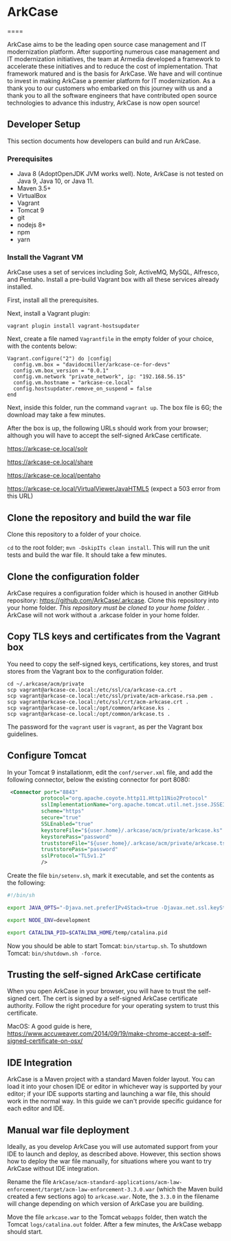# ArkCase
====

ArkCase aims to be the leading open source case management and IT modernization platform. After supporting numerous case management and IT modernization initiatives, the team at Armedia developed a framework to accelerate these initiatives and to reduce the cost of implementation.  That framework matured and is the basis for ArkCase.  We have and will continue to invest in making ArkCase a premier platform for IT modernization.  As a thank you to our customers who embarked on this journey with us and a thank you to all the software engineers that have contributed open source technologies to advance this industry, ArkCase is now open source!

## Developer Setup
This section documents how developers can build and run ArkCase.

### Prerequisites
* Java 8 (AdoptOpenJDK JVM works well).  Note, ArkCase is not tested on Java 9, Java 10, or Java 11.
* Maven 3.5+
* VirtualBox
* Vagrant
* Tomcat 9
* git
* nodejs 8+
* npm 
* yarn

### Install the Vagrant VM
ArkCase uses a set of services including Solr, ActiveMQ, MySQL, Alfresco, and Pentaho.  Install a pre-build Vagrant box with all these services already installed.

First, install all the prerequisites.

Next, install a Vagrant plugin:

```
vagrant plugin install vagrant-hostsupdater
```

Next, create a file named `Vagrantfile` in the empty folder of your choice, with the contents below:
```
Vagrant.configure("2") do |config|
  config.vm.box = "davidocmiller/arkcase-ce-for-devs"
  config.vm.box_version = "0.0.1"
  config.vm.network "private_network", ip: "192.168.56.15"
  config.vm.hostname = "arkcase-ce.local"
  config.hostsupdater.remove_on_suspend = false
end
```

Next, inside this folder, run the command `vagrant up`.  The box file is 6G; the download may take a few minutes.

After the box is up, the following URLs should work from your browser; although you will have to accept the self-signed ArkCase certificate.

https://arkcase-ce.local/solr

https://arkcase-ce.local/share

https://arkcase-ce.local/pentaho

https://arkcase-ce.local/VirtualViewerJavaHTML5 (expect a 503 error from this URL)

## Clone the repository and build the war file

Clone this repository to a folder of your choice.

`cd` to the root folder; `mvn -DskipITs clean install`.  This will run the unit tests and build the war file.  It should take a few minutes.

## Clone the configuration folder

ArkCase requires a configuration folder which is housed in another GitHub repository: https://github.com/ArkCase/.arkcase.  Clone this repository into your home folder.  *This repository must be cloned to your home folder.* . ArkCase will not work without a .arkcase folder in your home folder.

## Copy TLS keys and certificates from the Vagrant box

You need to copy the self-signed keys, certifications, key stores, and trust stores from the Vagrant box to the configuration folder.

```
cd ~/.arkcase/acm/private
scp vagrant@arkcase-ce.local:/etc/ssl/ca/arkcase-ca.crt .
scp vagrant@arkcase-ce.local:/etc/ssl/private/acm-arkcase.rsa.pem .
scp vagrant@arkcase-ce.local:/etc/ssl/crt/acm-arkcase.crt .
scp vagrant@arkcase-ce.local:/opt/common/arkcase.ks .
scp vagrant@arkcase-ce.local:/opt/common/arkcase.ts .
```

The password for the `vagrant` user is `vagrant`, as per the Vagrant box guidelines.

## Configure Tomcat

In your Tomcat 9 installationm, edit the `conf/server.xml` file, and add the following connector, below the existing connector for port 8080:

```xml
 <Connector port="8843"
	       protocol="org.apache.coyote.http11.Http11Nio2Protocol"
	       sslImplementationName="org.apache.tomcat.util.net.jsse.JSSEImplementation"
	       scheme="https"
	       secure="true"
	       SSLEnabled="true"
	       keystoreFile="${user.home}/.arkcase/acm/private/arkcase.ks"
	       keystorePass="password"
	       truststoreFile="${user.home}/.arkcase/acm/private/arkcase.ts"
	       truststorePass="password"
	       sslProtocol="TLSv1.2"
	       />
```

Create the file `bin/setenv.sh`, mark it executable, and set the contents as the following:

```bash
#!/bin/sh

export JAVA_OPTS="-Djava.net.preferIPv4Stack=true -Djavax.net.ssl.keyStorePassword=password -Djavax.net.ssl.trustStorePassword=password -Djavax.net.ssl.keyStore=file:${user.home}/.arkcase/acm/private/arkcase.ks -Djavax.net.ssl.trustStore=file:${user.home}/.arkcase/acm/private/arkcase.ts -Dspring.profiles.active=ldap -Xms1024M -Xmx1024M"

export NODE_ENV=development

export CATALINA_PID=$CATALINA_HOME/temp/catalina.pid
```
Now you should be able to start Tomcat: `bin/startup.sh`.  To shutdown Tomcat: `bin/shutdown.sh -force`.

## Trusting the self-signed ArkCase certificate

When you open ArkCase in your browser, you will have to trust the self-signed cert.  The cert is signed by a self-signed ArkCase certificate authority.  Follow the right procedure for your operating system to trust this certificate.

MacOS: A good guide is here, https://www.accuweaver.com/2014/09/19/make-chrome-accept-a-self-signed-certificate-on-osx/

## IDE Integration

ArkCase is a Maven project with a standard Maven folder layout.  You can load it into your chosen IDE or editor in whichever way is supported by your editor; if your IDE supports starting and launching a war file, this should work in the normal way.  In this guide we can't provide specific guidance for each editor and IDE.

## Manual war file deployment

Ideally, as you develop ArkCase you will use automated support from your IDE to launch and deploy, as described above.  However, this section shows how to deploy the war file manually, for situations where you want to try ArkCase without IDE integration.

Rename the file `ArkCase/acm-standard-applications/acm-law-enforcement/target/acm-law-enforcement-3.3.0.war` (which the Maven build created a few sections ago) to `arkcase.war`.  Note, the `3.3.0` in the filename will change depending on which version of ArkCase you are building.

Move the file `arkcase.war` to the Tomcat `webapps` folder, then watch the Tomcat `logs/catalina.out` folder.  After a few minutes, the ArkCase webapp should start.

